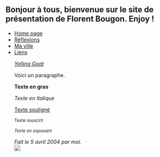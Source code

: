 ## Bonjour à tous, bienvenue sur le site de présentation de Florent Bougon. Enjoy !
<!-- création du menu -->
<ul class="navbar">
  <li><a href="index.html">Home page</a>
  <li><a href="reflexions.html">Réflexions</a>
  <li><a href="ville.html">Ma ville</a>
  <li><a href="liens.html">Liens</a>
    
<p><a href="https://youtu.be/JYEaAehLoQs?t=43"> 
<i>Yelling Goat</i></a>
<p>Voici un paragraphe.
<p><b>Texte en gras</b>
<p><i>Texte en italique</i>
<p><u>Texte souligné</u>
<p><sub>Texte souscrit</sub>
<!-- commentaire -->
<address><p><sup>Texte en exposant</sup>
<p>Fait le 5 avril 2004 par moi.
<br>

<img src="https://emojipedia-us.s3.dualstack.us-west-1.amazonaws.com/thumbs/120/apple/198/pile-of-poo_1f4a9.png" class="center">

<br>

<!-- <BODY BACKGROUND="https://raw.githubusercontent.com/FloBgn/FlorentBougon/master/22780506_10210401997755299_7688944094781845826_n.jpg"> -->

